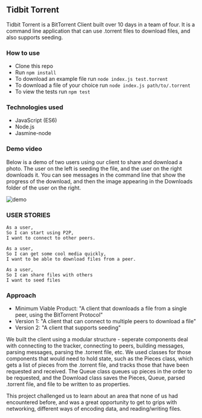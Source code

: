 ## Tidbit Torrent ##

Tidbit Torrent is a BitTorrent Client built over 10 days in a team of four. It is a command line application that can use .torrent files to download files, and also supports seeding.

### How to use ###

- Clone this repo
- Run `npm install`
- To download an example file run `node index.js test.torrent`
- To download a file of your choice run `node index.js path/to/.torrent`
- To view the tests run `npm test`

### Technologies used ###

- JavaScript (ES6)
- Node.js
- Jasmine-node

### Demo video ###

Below is a demo of two users using our client to share and download a photo. The user on the left is seeding the file, and the user on the right downloads it. You can see messages in the command line that show the progress of the download, and then the image appearing in the Downloads folder of the user on the right.

![demo](https://github.com/FloraHarvey/bittorrent-client/blob/master/tidbitDemoVideo.gif)  

### USER STORIES ###

```
As a user,
So I can start using P2P,
I want to connect to other peers.

As a user,
So I can get some cool media quickly,
I want to be able to download files from a peer.

As a user,
So I can share files with others
I want to seed files
```

### Approach ###

- Minimum Viable Product: "A client that downloads a file from a single peer, using the BitTorrent Protocol"
- Version 1: "A client that can connect to multiple peers to download a file"
- Version 2: "A client that supports seeding"

We built the client using a modular structure - seperate components deal with connecting to the tracker, connecting to peers, building messages, parsing messages, parsing the .torrent file, etc. We used classes for those components that would need to hold state, such as the Pieces class, which gets a list of pieces from the .torrent file, and tracks those that have been requested and received. The Queue class queues up pieces in the order to be requested, and the Download class saves the Pieces, Queue, parsed .torrent file, and file to be written to as properties.

This project challenged us to learn about an area that none of us had encountered before, and was a great opportunity to get to grips with networking, different ways of encoding data, and reading/writing files.
